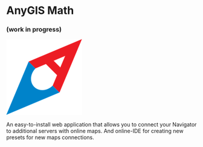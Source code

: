 # AnyGIS Math

### (work in progress)

![AnyGIS - Onlime maps pack](https://github.com/nnngrach/AnyGIS_Site/raw/master/Web/Img/AnyGIS_logo_200.png)

An easy-to-install web application that allows you to connect your Navigator to additional servers with online maps. And online-IDE for creating new presets for new maps connections.